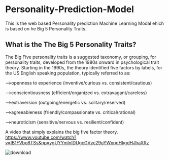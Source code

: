 # Personality-Prediction-Model
This is the web based Personality prediction Machine Learning Modal ehich is based on he Big 5 Personality Traits.
## What is the The Big 5 Personality Traits?
The Big Five personality traits is a suggested taxonomy, or grouping, for personality traits, developed from the 1980s onward in psychological trait theory. Starting in the 1990s, the theory identified five factors by labels, for the US English speaking population, typically referred to as:

  -->openness to experience (inventive/curious vs. consistent/cautious)

  -->conscientiousness (efficient/organized vs. extravagant/careless)

  -->extraversion (outgoing/energetic vs. solitary/reserved)

  -->agreeableness (friendly/compassionate vs. critical/rational)

  -->neuroticism (sensitive/nervous vs. resilient/confident)


A video that simply explains the big five factor theory. https://www.youtube.com/watch?v=IB1FVbo8TSs&pp=ygUYYmlnIDUgcGVyc29uYWxpdHkgdHJhaXRz

![download](https://github.com/Sahil5635/Personality-Prediction-Model/assets/95239261/a5e9a278-e177-48be-958d-404a0d5b3d5e)
